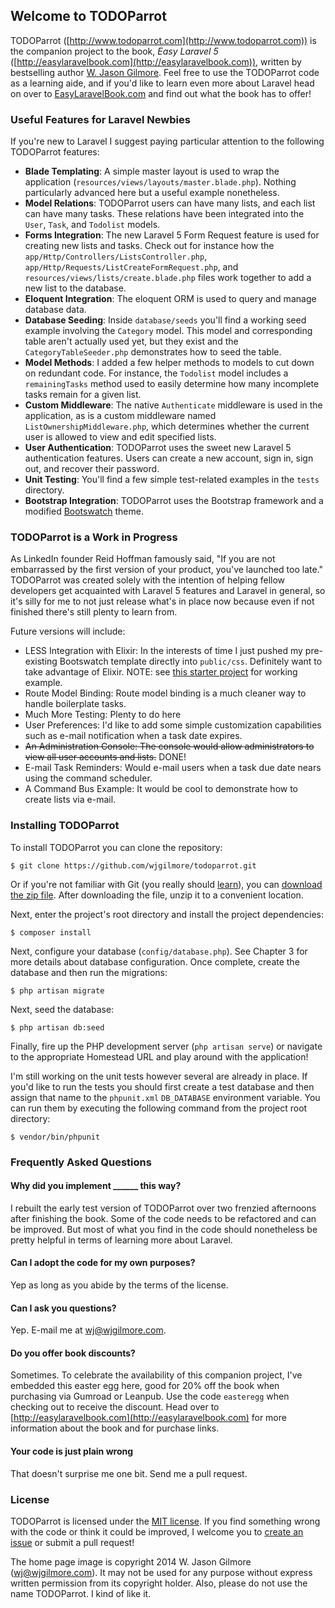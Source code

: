 ## Welcome to TODOParrot

TODOParrot ([http://www.todoparrot.com](http://www.todoparrot.com)) is the companion project to the book, *Easy Laravel 5* ([http://easylaravelbook.com](http://easylaravelbook.com)), written by bestselling author [W. Jason Gilmore](http://wjgilmore.com). Feel free to use the TODOParrot code as a learning aide, and if you'd like to learn even more about Laravel head on over to [EasyLaravelBook.com](http://easylaravelbook.com) and find out what the book has to offer!

### Useful Features for Laravel Newbies

If you're new to Laravel I suggest paying particular attention to the following TODOParrot features:

* **Blade Templating**: A simple master layout is used to wrap the application (`resources/views/layouts/master.blade.php`). Nothing particularly advanced here but a useful example nonetheless.
* **Model Relations**: TODOParrot users can have many lists, and each list can have many tasks. These relations have been integrated into the `User`, `Task`, and `Todolist` models.
* **Forms Integration**: The new Laravel 5 Form Request feature is used for creating new lists and tasks. Check out for instance how the `app/Http/Controllers/ListsController.php`, `app/Http/Requests/ListCreateFormRequest.php`, and `resources/views/lists/create.blade.php` files work together to add a new list to the database.
* **Eloquent Integration**: The eloquent ORM is used to query and manage database data.
* **Database Seeding**: Inside `database/seeds` you'll find a working seed example involving the `Category` model. This model and corresponding table aren't actually used yet, but they exist and the `CategoryTableSeeder.php` demonstrates how to seed the table.
* **Model Methods**: I added a few helper methods to models to cut down on redundant code. For instance, the `Todolist` model includes a `remainingTasks` method used to easily determine how many incomplete tasks remain for a given list.
* **Custom Middleware**: The native `Authenticate` middleware is used in the application, as is a custom middleware named `ListOwnershipMiddleware.php`, which determines whether the current user is allowed to view and edit specified lists.
* **User Authentication**: TODOParrot uses the sweet new Laravel 5 authentication features. Users can create a new account, sign in, sign out, and recover their password.
* **Unit Testing**: You'll find a few simple test-related examples in the `tests` directory.
* **Bootstrap Integration**: TODOParrot uses the Bootstrap framework and a modified [Bootswatch](http://bootswatch.com/) theme.
 
### TODOParrot is a Work in Progress

As LinkedIn founder Reid Hoffman famously said, "If you are not embarrassed by the first version of your product, you've launched too late." TODOParrot was created solely with the intention of helping fellow developers get acquainted with Laravel 5 features and Laravel in general, so it's silly for me to not just release what's in place now because even if not finished there's still plenty to learn from.

Future versions will include:

* LESS Integration with Elixir: In the interests of time I just pushed my pre-existing Bootswatch template directly into `public/css`. Definitely want to take advantage of Elixir. NOTE: see [this starter project](http://www.easylaravelbook.com/projects/phpleaks/) for working example.
* Route Model Binding: Route model binding is a much cleaner way to handle boilerplate tasks.
* Much More Testing: Plenty to do here
* User Preferences: I'd like to add some simple customization capabilities such as e-mail notification when a task date expires.
* ~~An Administration Console: The console would allow administrators to view all user accounts and lists.~~ DONE!
* E-mail Task Reminders: Would e-mail users when a task due date nears using the command scheduler.
* A Command Bus Example: It would be cool to demonstrate how to create lists via e-mail.

### Installing TODOParrot

To install TODOParrot you can clone the repository:

    $ git clone https://github.com/wjgilmore/todoparrot.git 

Or if you're not familiar with Git (you really should [learn](https://try.github.io)), you can [download the zip file](https://github.com/wjgilmore/todoparrot/archive/master.zip). After downloading the file, unzip it to a convenient location.

Next, enter the project's root directory and install the project dependencies:

    $ composer install

Next, configure your database (`config/database.php`). See Chapter 3 for more details about database configuration. Once complete, create the database and then run the migrations:

	$ php artisan migrate

Next, seed the database:

	$ php artisan db:seed

Finally, fire up the PHP development server (`php artisan serve`) or navigate to the appropriate Homestead URL and play around with the application!

I'm still working on the unit tests however several are already in place. If you'd like to run the tests you should first create a test database and then assign that name to the `phpunit.xml` `DB_DATABASE` environment variable. You can run them by executing the following command from the project root directory:

    $ vendor/bin/phpunit

### Frequently Asked Questions

#### Why did you implement ______ this way?

I rebuilt the early test version of TODOParrot over two frenzied afternoons after finishing the book. Some of the code needs to be refactored and can be improved. But most of what you find in the code should nonetheless be pretty helpful in terms of learning more about Laravel.

#### Can I adopt the code for my own purposes?

Yep as long as you abide by the terms of the license.

#### Can I ask you questions?

Yep. E-mail me at wj@wjgilmore.com.

#### Do you offer book discounts?

Sometimes. To celebrate the availability of this companion project, I've embedded this easter egg here, good for 20% off the book when purchasing via Gumroad or Leanpub. Use the code `easteregg` when checking out to receive the discount. Head over to [http://easylaravelbook.com](http://easylaravelbook.com) for more information about the book and for purchase links.

#### Your code is just plain wrong

That doesn't surprise me one bit. Send me a pull request.

### License

TODOParrot is licensed under the [MIT license](http://opensource.org/licenses/MIT). If you find something wrong with the code or think it could be improved, I welcome you to [create an issue](https://github.com/wjgilmore/todoparrot/issues) or submit a pull request!

The home page image is copyright 2014 W. Jason Gilmore (wj@wjgilmore.com). It may not be used for any purpose without express written permission from its copyright holder. Also, please do not use the name TODOParrot. I kind of like it.

